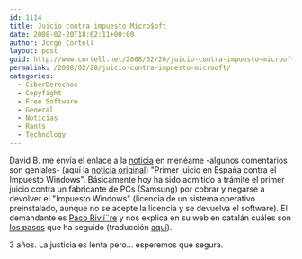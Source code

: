 ```yaml
---
id: 1114
title: Juicio contra impuesto Micro$oft
date: 2008-02-20T18:02:11+00:00
author: Jorge Cortell
layout: post
guid: http://www.cortell.net/2008/02/20/juicio-contra-impuesto-microoft/
permalink: /2008/02/20/juicio-contra-impuesto-microoft/
categories:
  - CiberDerechos
  - Copyfight
  - Free Software
  - General
  - Noticias
  - Rants
  - Technology
---
```

David B. me enví­a el enlace a la <a target="_blank" title="noticia en meneame" href="http://meneame.net/story/primer-juicio-espana-contra-impuesto-microsoftwindows">noticia</a> en menéame -algunos comentarios son geniales- (aquí­ la <a target="_blank" title="devolucion.org" href="http://devolucion.org/forum/t-36648/primer-juicio-en-espana-contra-el-impuesto-windows">noticia original</a>) "Primer juicio en España contra el Impuesto Windows". Básicamente hoy ha sido admitido a trámite el primer juicio contra un fabricante de PCs (Samsung) por cobrar y negarse a devolver el "Impuesto Windows" (licencia de un sistema operativo preinstalado, aunque no se acepte la licencia y se devuelva el software). El demandante es [Paco Rivií¨re](http://pacoriviere.cat/) y nos explica en su web en catalán cuáles son [los pasos](http://pacoriviere.googlepages.com/TornarElUindous.html) que ha seguido (traducción <a target="_blank" title="traducción de los pasos seguidos" href="http://devolucion.org/forum/t-36648/primer-juicio-en-espana-contra-el-impuesto-windows">aquí­</a>).

3 años. La justicia es lenta pero... esperemos que segura.